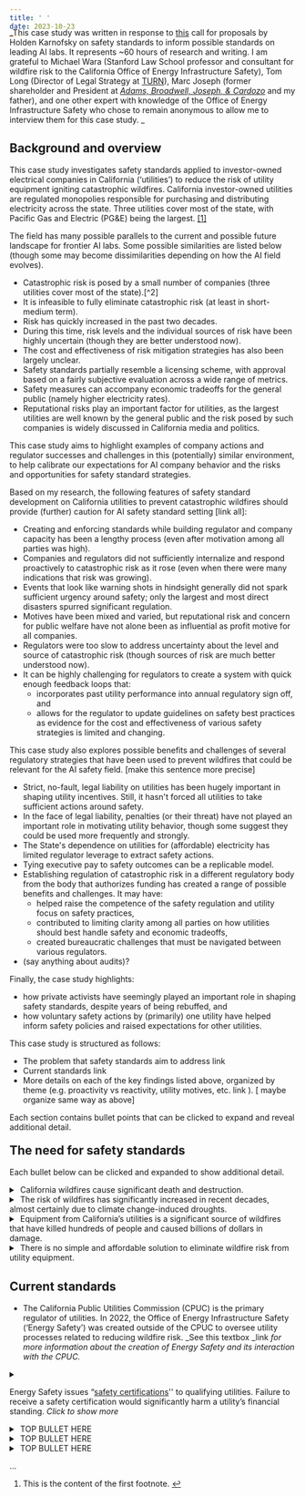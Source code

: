 ```yaml
---
title: ' '
date: 2023-10-23
---
```

<div style="margin-top: -35px; margin-bottom: -10px;">


_This case study was written in response to [this](https://forum.effectivealtruism.org/posts/idrBxfsHkYeTtpm2q/seeking-paid-case-studies-on-standards) call for proposals by Holden Karnofsky on safety standards to inform possible standards on leading AI labs. It represents ~60 hours of research and writing. I am grateful to Michael Wara (Stanford Law School professor and consultant for wildfire risk to the California Office of Energy Infrastructure Safety), Tom Long (Director of Legal Strategy at [TURN](https://www.turn.org/tlong)), Marc Joseph (former shareholder and President at _[Adams, Broadwell, Joseph, & Cardozo](http://www.adamsbroadwell.com/attorneys/marc-d-joseph1/)_ and my father), and one other expert with knowledge of the Office of Energy Infrastructure Safety who chose to remain anonymous to  allow me to interview them for this case study. _


## Background and overview 

This case study investigates safety standards applied to investor-owned electrical companies in California (‘utilities’) to reduce the risk of utility equipment igniting catastrophic  wildfires. California investor-owned utilities are regulated monopolies responsible for purchasing and distributing electricity across the state. Three utilities cover most of the state, with Pacific Gas and Electric (PG&E) being the largest. <a id="backref1" href="#note1" class="footnote-ref">[1]</a>

The field has many possible parallels to the current and possible future landscape for frontier AI labs. Some possible similarities are listed below (though some may become dissimilarities depending on how the AI field evolves).


* Catastrophic risk is posed by a small number of companies (three utilities cover most of the state).[^2]
* It is infeasible to fully eliminate catastrophic risk (at least in short-medium term).
* Risk has quickly increased in the past two decades.
* During this time, risk levels and the individual sources of risk have been highly uncertain (though they are better understood now). 
* The cost and effectiveness of risk mitigation strategies has also been largely unclear. 
* Safety standards partially resemble a licensing scheme, with approval based on a fairly subjective evaluation across a wide range of metrics. 
* Safety measures can accompany economic tradeoffs for the general public (namely higher electricity rates).
* Reputational risks play an important factor for utilities, as the largest utilities are well known by the general public and the risk posed by such companies is widely discussed in California media and politics.

This case study aims to highlight examples of company actions and regulator successes and challenges in this (potentially) similar environment, to help calibrate our expectations for AI company behavior and the risks and opportunities for safety standard strategies.

Based on my research, the following features of safety standard development on California utilities to prevent catastrophic wildfires should provide (further) caution for AI safety standard setting [link all]:

* Creating and enforcing standards while building regulator and company capacity has been a lengthy process (even after motivation among all parties was high).
* Companies and regulators did not sufficiently internalize and respond proactively to catastrophic risk as it rose (even when there were many indications that risk was growing).
* Events that look like warning shots in hindsight generally did not spark sufficient urgency around safety; only the largest and most direct disasters spurred significant regulation.  
* Motives have been mixed and varied, but reputational risk and concern for public welfare have not alone been as influential as profit motive for all companies. 
* Regulators were too slow to address uncertainty about the level and source of catastrophic risk (though sources of risk are much better understood now).
* It can be highly challenging for regulators to create a system with quick enough feedback loops that:
    * incorporates past utility performance into annual regulatory sign off, and 
    * allows for the regulator to update guidelines on safety best practices as evidence for the cost and effectiveness of various safety strategies is limited and changing.

This case study also explores possible benefits and challenges of several regulatory strategies that have been used to prevent wildfires that could be relevant for the AI safety field. [make this sentence more precise]

* Strict, no-fault, legal liability on utilities has been hugely important in shaping utility incentives. Still, it hasn't forced all utilities to take sufficient actions around safety. 
* In the face of legal liability, penalties (or their threat) have not played an important role in motivating utility behavior, though some suggest they could be used more frequently and strongly.  
* The State's dependence on utilities for (affordable) electricity has limited regulator leverage to extract safety actions.
* Tying executive pay to safety outcomes can be a replicable model.
* Establishing regulation of catastrophic risk in a different regulatory body from the body that authorizes funding has created a range of possible benefits and challenges. It may have:
    * helped raise the competence of the safety regulation and utility focus on safety practices,
    * contributed to limiting clarity among all parties on how utilities should best handle safety and economic tradeoffs,
    * created bureaucratic challenges that must be navigated between various regulators.
* (say anything about audits)?

Finally, the case study highlights:

* how private activists have seemingly played an important role in shaping safety standards, despite years of being rebuffed, and
* how voluntary safety actions by (primarily) one utility have helped inform safety policies and raised expectations for other utilities.

This case study is structured as follows:



* The problem that safety standards aim to address link 
* Current standards link 
* More details on each of the key findings listed above, organized by theme (e.g. proactivity vs reactivity, utility motives, etc. link ). [ maybe organize same way as above]

Each section contains bullet points that can be clicked to expand and reveal additional detail.



</div>


## The need for safety standards

Each bullet below can be clicked and expanded to show additional detail.


<details class="outerBullet">
  <summary > 
    <span style="margin-left: 4px">
  California wildfires cause significant death and destruction.  
  </span>
  </summary>
   
  <div class="innerBullet">



 * [Since 2008](https://calmatters.org/california-wildfire-map-tracker/), California wildfires have killed 225 people and damaged or destroyed more than 50,000 structures. Since 2015, they have caused around $25 billion in “property and contents” loss (which does not include lost economic activity or fire suppression costs).


  </div>
</details>


<details class="outerBullet">
  <summary > 
    <span style="margin-left: 4px">
The risk of wildfires has significantly increased in recent decades, almost certainly due to climate change-induced droughts. 
  </span>
  </summary>
   
  <div class="innerBullet">

* Out of California’s [20 largest wildfires](https://calmatters.org/california-wildfire-map-tracker/) up to 2022, seven occurred in 2020 and 2021 alone.
* Climate change appears to be significantly exacerbating catastrophic wildfire risk by increasing drought frequency and severity.


  </div>

</details>


<!-- -------------------------------------- -->
<details class="outerBullet">
  <summary > 
    <span style="margin-left: 4px">
Equipment from California’s utilities is a significant source of wildfires that have killed hundreds of people and caused billions of dollars in damage.     
  </span>
  </summary>
   
  <div class="innerBullet">

* Utility equipment caused fires that burned a [similar number of acres](https://calmatters.org/california-wildfire-map-tracker/) as fires caused by humans or lightning in 2017, 2019, and 2021.
* PG&E, the state’s largest utility, [pleaded guilty](https://www.npr.org/2020/06/16/879008760/pg-e-pleads-guilty-on-2018-california-camp-fire-our-equipment-started-that-fire#:~:text=Hourly%20News-,PG%26E%20Pleads%20Guilty%20On%202018%20California%20Camp%20Fire%3A%20'Our%20Equipment,has%20been%20charged%20with%20homicide.) to 84 counts of involuntary manslaughter following the 2018 Camp Fire, the deadliest wildfire in the state’s history, which was caused by old PG&E equipment. PG&E equipment was [also responsible](https://www.cnbc.com/2022/01/05/california-finds-pge-equipment-responsible-for-massive-dixie-fire-.html) for starting the Dixie Fire, the state’s second largest fire by acreage, which destroyed more than 1,300 homes in 2021. PG&E filed for [bankruptcy in 2019](https://www.nytimes.com/2019/01/29/business/energy-environment/pge-file-bankruptcy.html) after facing liability claims for dozens of fires.



  </div>
</details>
<!-- -------------------------------------- -->

 <!-- -------------------------------------- -->
<details class="outerBullet">
  <summary > 
    <span style="margin-left: 4px">
There is no simple and affordable solution to eliminate wildfire risk from utility equipment.  
  </span>
  </summary>
   
  <div class="innerBullet">

* [Undergrounding](https://www.pge.com/pge_global/common/pdfs/customer-service/other-services/electric-undergrounding-program/PGE-Undergrounding-Fact-Sheet.pdf) sections of overhead power lines eliminates nearly all wildfire risk from those power lines. However, undergrounding all existing overhead distribution and transmission lines is [estimated](https://www.cpuc.ca.gov/industries-and-topics/electrical-energy/infrastructure/electric-reliability/undergrounding-program-description#:~:text=According%20to%20PG%26E%2C%20SCE%20and,to%20%246.072%20million%20per%20mile.) to cost more than $750 billion. Just undergrounding lines in the highest fire risk areas would cost substantially less, though still many hundreds of billions of dollars.



  </div>
</details>
<!-- -------------------------------------- -->


## Current standards 

* The California Public Utilities Commission (CPUC) is the primary regulator of utilities. In 2022, the Office of Energy Infrastructure Safety (‘Energy Safety’) was created outside of the CPUC to oversee utility processes related to reducing wildfire risk. _See this textbox _link _for more information about the creation of Energy Safety and its interaction with the CPUC._

<details class="outerBullet">
  <summary>
   
  <span style="margin-left: 4px; margin-top: -20px"> 

Energy Safety issues “[safety certifications](https://energysafety.ca.gov/what-we-do/electrical-infrastructure-safety/wildfire-mitigation-and-safety/safety-certifications/safety-certification-faqs/)'' to qualifying utilities. Failure to receive a safety certification would significantly harm a utility’s financial standing. _Click to show more_
  </span>

  </summary>

  <div class="innerBullet">

* Receiving a safety certification increases the chances that a utility could draw on the [California Wildfire Fund](https://www.cawildfirefund.com/#:~:text=The%20California%20Wildfire%20Fund%20exists,caused%20by%20the%20participating%20utility.) to repay victims of a wildfire caused by its equipment, for which the utility would be automatically liable. (_More information about legal liability facing utilities here_link _.) _Experts stressed that failure to receive safety certification would immediately cause a significant stock price drop for the utility, and would likely lead to a drop in its credit rating. 



  </div>
</details>




<!-- TEMPLATES ------------------------------------------------------------- -->

<details class="outerBullet">
  <summary> 
    <span style="margin-left: 4px">
      TOP BULLET HERE
    </span>
  </summary>
   
  <div class="innerBullet">

- Second level, first BULLET


  </div>
</details>

<!-- ONE LEVEL OF NESTING -->

<details class="outerBullet">
  <summary> 
    <span style="margin-left: 4px">
      TOP BULLET HERE
    </span>
  </summary>
   
  <div class="innerBullet">

- Second level, first BULLET


  </div>
</details>

<!-- TWO LEVELS OF NESTING -->

<details class="outerBullet">
  <summary> 
    <span style="margin-left: 4px">
      TOP BULLET HERE
    </span>
  </summary>
  
 
  <div class="innerBullet">


- Second level, first BULLET


  </div>

  <details style="margin-bottom: 0px; margin-top: 12px; margin-left: 25px;">
    <summary>
      <span style="margin-left: 4px">
        Second level, COLLAPSABLE
      </span>

    </summary>

  <div  style="margin-left: 10px; margin-top: 12px">

- Third level, first BULLET


  </div>
  </details>
</details>

...

<div class="footnotes">
  <ol>
    <li id="note1">This is the content of the first footnote. <a href="#backref1" class="backref">↩</a></li>
    <!-- ... Other footnotes ... -->
  </ol>
</div>
